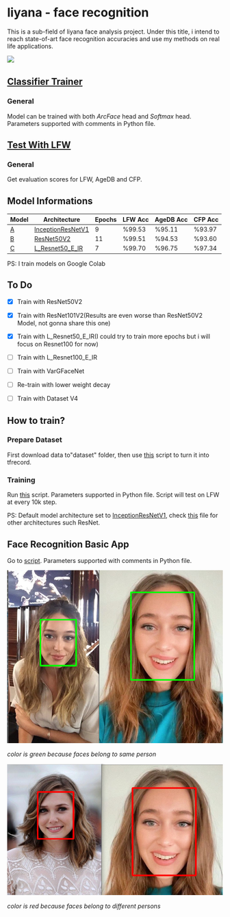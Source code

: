 # liyana - face recognition

This is a sub-field of liyana face analysis project. Under this title, i intend to reach state-of-art face recognition accuracies and use my methods on real life applications.



![](https://i.ibb.co/26ZRX8q/sv2.png)



## [Classifier Trainer](train_classifier.py)

### General

Model can be trained with both _ArcFace_ head and _Softmax_ head. Parameters supported with comments in Python file. 



## [Test With LFW](test_with_lfw.py)

### General

Get evaluation scores for LFW, AgeDB and CFP. 



## Model Informations



| Model                                                        | Architecture                                                 | Epochs | LFW Acc | AgeDB Acc | CFP Acc |
| ------------------------------------------------------------ | ------------------------------------------------------------ | ------ | ------- | --------- | ------- |
| [A](https://drive.google.com/open?id=1gUuir8ul-_RFCtnavUwSWSeqy9BVN9wF) | [InceptionResNetV1](model_scripts/inception_resnet_v1.py)    | 9      | %99.53  | %95.11    | %93.97  |
| [B](https://drive.google.com/open?id=1bTV279ZIs6p7kdARqyrqU4Vujtf5_cCF) | [ResNet50V2](https://www.tensorflow.org/api_docs/python/tf/keras/applications/ResNet50V2) | 11     | %99.51  | %94.53    | %93.60  |
| [C](https://drive.google.com/open?id=1qUtjhrYDMRqc2lRPNBV1ftkbyIPmTJYp) | [L_Resnet50_E_IR](model_scripts/LResNetIR.py)                | 7      | %99.70  | %96.75    | %97.34  |



PS: I train models on Google Colab



## To Do



- [x] Train with ResNet50V2

- [x] Train with ResNet101V2(Results are even worse than ResNet50V2 Model, not gonna share this one)

- [x] Train with L_Resnet50_E_IR(I could try to train more epochs but i will focus on Resnet100 for now)

- [ ] Train with L_Resnet100_E_IR

- [ ] Train with VarGFaceNet

- [ ] Re-train with lower weight decay 

- [ ] Train with Dataset V4

  

## How to train?

### Prepare Dataset

First download data to"dataset" folder, then use [this](/face_recognition/data_manager/turn_idx2tfrecord.py) script to turn it into tfrecord.



### Training

Run [this](/face_recognition/train_classifier.py) script. Parameters supported in Python file. Script will test on LFW at every 10k step.

PS: Default model architecture set to [InceptionResNetV1](model_scripts/inception_resnet_v1.py), check [this](/face_recognition/model_scripts/main_model_architect.py) file for other architectures such ResNet.



## Face Recognition Basic App

Go to [script](apps/photo_app/main.py). Parameters supported with comments in Python file. 



![match](/images-and-figures/match.png)

*color is green because faces belong to same person*



![no match](/images-and-figures/no_match.png)

*color is red because faces belong to different persons*

